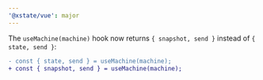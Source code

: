 ```yaml
---
'@xstate/vue': major
---
```


The `useMachine(machine)` hook now returns `{ snapshot, send }` instead of `{ state, send }`:

```diff
- const { state, send } = useMachine(machine);
+ const { snapshot, send } = useMachine(machine);
```
